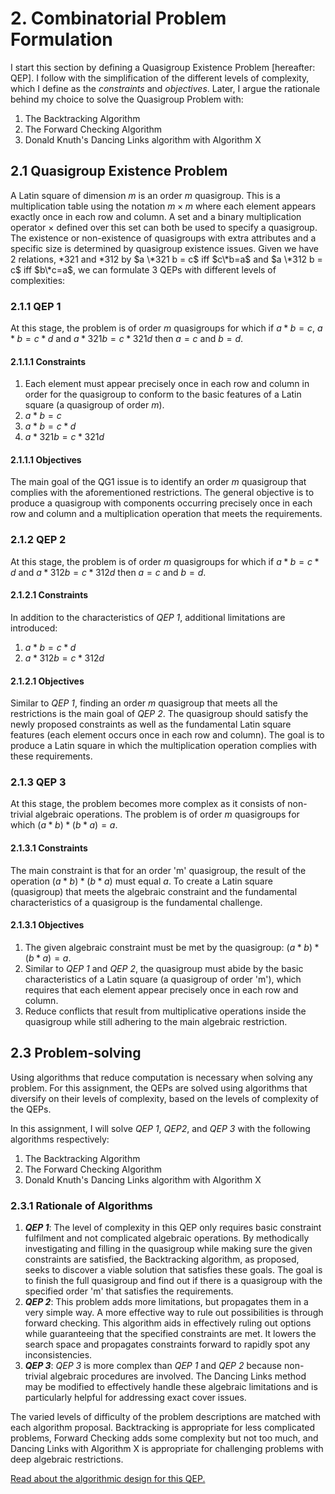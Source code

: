 # 2. Combinatorial Problem Formulation
<!--In Artificial Intelligence, the following steps are to be followed when solving problems:

1. Problem definition (specify inputs and acceptable solutions).
2. Problem analysis.
3. Knowledge representation (provide detailed information about the problem and define all possible techniques).
4. Problem-solving (selection of best technique(s)).
-->
I start this section by defining a Quasigroup Existence Problem [hereafter: QEP].  I follow with the simplification of the different levels of complexity, which I define as the *constraints* and *objectives*.  Later, I argue the rationale behind my choice to solve the Quasigroup Problem with:

1. The Backtracking Algorithm
2. The Forward Checking Algorithm
3. Donald Knuth's Dancing Links algorithm with Algorithm X

## 2.1 Quasigroup Existence Problem
A Latin square of dimension $m$ is an order $m$ quasigroup. This is a multiplication table using the notation $m \times m$ where each element appears exactly once in each row and column. A set and a binary multiplication operator $\times$ defined over this set can both be used to specify a quasigroup. The existence or non-existence of quasigroups with extra attributes and a specific size is determined by quasigroup existence issues. Given we have 2 relations, \*321 and \*312 by $a \*321 b = c$ iff $c\*b=a$ and $a \*312 b = c$ iff $b\*c=a$, we can formulate 3 QEPs with different levels of complexities:

### 2.1.1 QEP 1
At this stage, the problem is of order $m$ quasigroups for which if $a * b = c$, $a * b = c * d$ and $a *321 b = c *321 d$ then $a=c$ and $b=d$.

#### 2.1.1.1 Constraints
1. Each element must appear precisely once in each row and column in order for the quasigroup to conform to the basic features of a Latin square (a quasigroup of order $m$).
2. $a * b = c$ <!--The result of the multiplication operation between any two elements 'a' and 'b' should equal 'c'-->
3. $a * b = c * d$ <!--If 'a * b' equals 'c', then 'a * b' must also equal 'c * d'.-->
4. $a * 321 b = c * 321 d$ <!--If 'a * 321 b' equals 'c', then 'a * 321 b' must also equal 'c * 321 d'.-->
   
#### 2.1.1.1 Objectives
The main goal of the QG1 issue is to identify an order $m$ quasigroup that complies with the aforementioned restrictions. The general objective is to produce a quasigroup with components occurring precisely once in each row and column and a multiplication operation that meets the requirements.

### 2.1.2 QEP 2
At this stage, the problem is of order $m$ quasigroups for which if $a * b = c * d$ and $a *312 b = c *312 d$ then $a=c$ and $b=d$.

#### 2.1.2.1 Constraints
In addition to the characteristics of _QEP 1_, additional limitations are introduced:
1. $a * b = c * d$ <!--The result of the multiplication operation between any two elements 'a' and 'b' should equal the result of the multiplication operation between 'c' and 'd'.-->
2. $a * 312 b = c * 312 d$ <!--If 'a * 312 b' equals 'c', then 'a * 312 b' must also equal 'c * 312 d'.-->

#### 2.1.2.1 Objectives
Similar to _QEP 1_, finding an order $m$ quasigroup that meets all the restrictions is the main goal of _QEP 2_. The quasigroup should satisfy the newly proposed constraints as well as the fundamental Latin square features (each element occurs once in each row and column). The goal is to produce a Latin square in which the multiplication operation complies with these requirements.

### 2.1.3 QEP 3
At this stage, the problem becomes more complex as it consists of non-trivial algebraic operations.  The problem is of order $m$ quasigroups for which $(a * b) * (b * a) = a$.

#### 2.1.3.1 Constraints
The main constraint is that for an order 'm' quasigroup, the result of the operation $(a * b) * (b * a)$ must equal $a$.  To create a Latin square (quasigroup) that meets the algebraic constraint and the fundamental characteristics of a quasigroup is the fundamental challenge. 

#### 2.1.3.1 Objectives
1. The given algebraic constraint must be met by the quasigroup: $(a * b) * (b * a) = a$.
2. Similar to _QEP 1_ and _QEP 2_, the quasigroup must abide by the basic characteristics of a Latin square (a quasigroup of order 'm'), which requires that each element appear precisely once in each row and column.
3. Reduce conflicts that result from multiplicative operations inside the quasigroup while still adhering to the main algebraic restriction.

## 2.3 Problem-solving
Using algorithms that reduce computation is necessary when solving any problem.  For this assignment, the QEPs are solved using algorithms that diversify on their levels of complexity, based on the levels of complexity of the QEPs.

In this assignment, I will solve _QEP 1_, _QEP2_, and _QEP 3_ with the following algorithms respectively:
1. The Backtracking Algorithm
2. The Forward Checking Algorithm
3. Donald Knuth's Dancing Links algorithm with Algorithm X


### 2.3.1 Rationale of Algorithms
1. **_QEP 1_**: The level of complexity in this QEP only requires basic constraint fulfilment and not complicated algebraic operations.  By methodically investigating and filling in the quasigroup while making sure the given constraints are satisfied, the Backtracking algorithm, as proposed, seeks to discover a viable solution that satisfies these goals. The goal is to finish the full quasigroup and find out if there is a quasigroup with the specified order 'm' that satisfies the requirements.
2. **_QEP 2_**: This problem adds more limitations, but propagates them in a very simple way.  A more effective way to rule out possibilities is through forward checking.  This algorithm aids in effectively ruling out options while guaranteeing that the specified constraints are met.  It lowers the search space and propagates constraints forward to rapidly spot any inconsistencies.
3. **_QEP 3_**: _QEP 3_ is more complex than _QEP 1_ and _QEP 2_ because non-trivial algebraic procedures are involved. The Dancing Links method may be modified to effectively handle these algebraic limitations and is particularly helpful for addressing exact cover issues.

The varied levels of difficulty of the problem descriptions are matched with each algorithm proposal. Backtracking is appropriate for less complicated problems, Forward Checking adds some complexity but not too much, and Dancing Links with Algorithm X is appropriate for challenging problems with deep algebraic restrictions.


[Read about the algorithmic design for this QEP.](https://github.com/wafaajaunnoo/solving-a-CSP/blob/main/algorithm.md)


